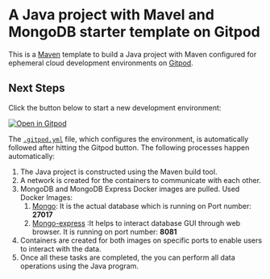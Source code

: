 # A Java project with Mavel and MongoDB starter template on Gitpod

This is a [Maven](https://maven.apache.org/guides) template to build a Java project with Maven configured for ephemeral cloud development environments on [Gitpod](https://www.gitpod.io/).

## Next Steps

Click the button below to start a new development environment:

[![Open in Gitpod](https://gitpod.io/button/open-in-gitpod.svg)](https://gitpod.io/#https://github.com/shashankpatil125/Template-Java-Maven-mongodb.git)

The [`.gitpod.yml`](./.gitpod.yml) file, which configures the environment, is automatically followed after hitting the Gitpod button. The following processes happen automatically:

1. The Java project is constructed using the Maven build tool.
2. A network is created for the containers to communicate with each other.
3. MongoDB and MongoDB Express Docker images are pulled.
     Used Docker Images:
     1. [Mongo](https://hub.docker.com/_/mongo): It is the actual database which is running on Port number: **27017** 
     2. [Mongo-express](https://hub.docker.com/_/mongo-express) :It helps to interact database GUI through web browser. It is running on port number: **8081** 
4. Containers are created for both images on specific ports to enable users to interact with the data.
5. Once all these tasks are completed, the you can perform all data operations using the Java program.
